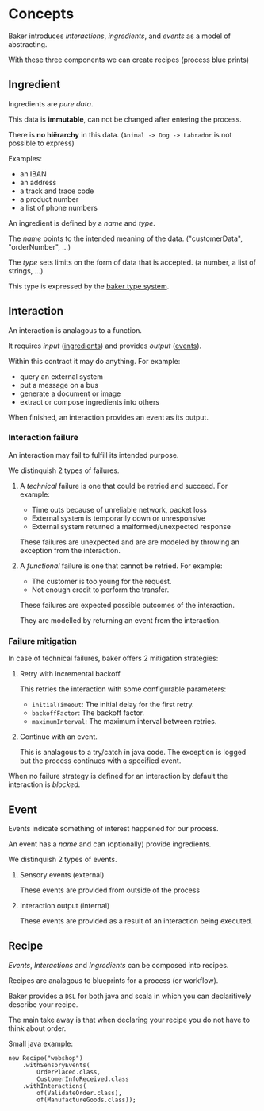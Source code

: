 # Concepts

Baker introduces *interactions*, *ingredients*, and *events* as a model of abstracting.

With these three components we can create recipes (process blue prints)

## Ingredient

Ingredients are *pure data*.

This data is **immutable**, can not be changed after entering the process.

There is **no hiërarchy** in this data. (`Animal -> Dog -> Labrador` is not possible to express)

Examples:

- an IBAN
- an address
- a track and trace code
- a product number
- a list of phone numbers

An ingredient is defined by a *name* and *type*.

The *name* points to the intended meaning of the data. ("customerData", "orderNumber", ...)

The *type* sets limits on the form of data that is accepted. (a number, a list of strings, ...)

This type is expressed by the [baker type system](type_system).

## Interaction

An interaction is analagous to a function.

It requires *input* ([ingredients](#ingredient)) and provides *output* ([events](#event)).

Within this contract it may do anything. For example:

- query an external system
- put a message on a bus
- generate a document or image
- extract or compose ingredients into others

When finished, an interaction provides an event as its output.

### Interaction failure

An interaction may fail to fulfill its intended purpose.

We distinquish 2 types of failures.

1. A *technical* failure is one that could be retried and succeed. For example:
    * Time outs because of unreliable network, packet loss
    * External system is temporarily down or unresponsive
    * External system returned a malformed/unexpected response

    These failures are unexpected and are are modeled by throwing an exception from the interaction.

2. A *functional* failure is one that cannot be retried. For example:
    * The customer is too young for the request.
    * Not enough credit to perform the transfer.

    These failures are expected possible outcomes of the interaction.

    They are modelled by returning an event from the interaction.

### Failure mitigation

In case of technical failures, baker offers 2 mitigation strategies:

1. Retry with incremental backoff

    This retries the interaction with some configurable parameters:

    - `initialTimeout`: The initial delay for the first retry.
    - `backoffFactor`: The backoff factor.
    - `maximumInterval`: The maximum interval between retries.

2. Continue with an event.

    This is analagous to a try/catch in java code. The exception is logged but the process continues with a specified event.

When no failure strategy is defined for an interaction by default the interaction is *blocked*.

## Event

Events indicate something of interest happened for our process.

An event has a *name* and can (optionally) provide ingredients.

We distinquish 2 types of events.

1. Sensory events (external)

    These events are provided from outside of the process

2. Interaction output (internal)

    These events are provided as a result of an interaction being executed.

## Recipe

*Events*, *Interactions* and *Ingredients* can be composed into recipes.

Recipes are analagous to blueprints for a process (or workflow).

Baker provides a `DSL` for both java and scala in which you can declaritively describe your recipe.

The main take away is that when declaring your recipe you do not have to think about order.

Small java example:
```
new Recipe("webshop")
    .withSensoryEvents(
        OrderPlaced.class,
        CustomerInfoReceived.class
    .withInteractions(
        of(ValidateOrder.class),
        of(ManufactureGoods.class));
```

